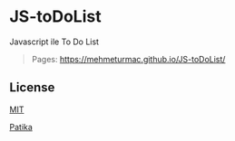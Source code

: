 # JS-toDoList
Javascript ile To Do List

> Pages: https://mehmeturmac.github.io/JS-toDoList/

## License
[MIT](https://choosealicense.com/licenses/mit/)

[Patika](https://www.patika.dev)
